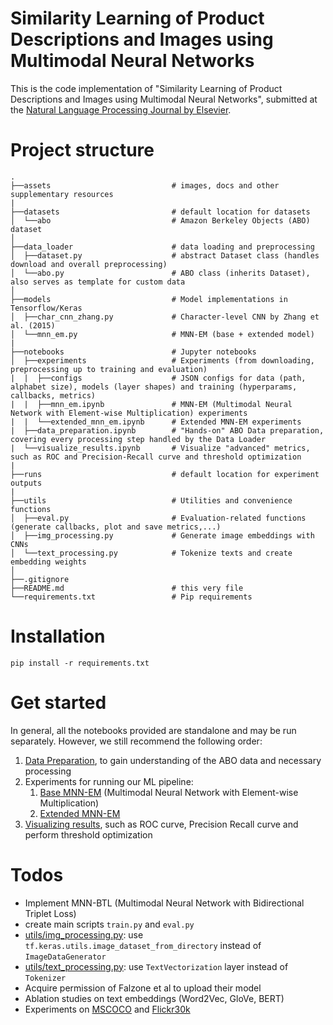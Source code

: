 # Similarity Learning of Product Descriptions and Images using Multimodal Neural Networks

This is the code implementation of "Similarity Learning of Product Descriptions and Images using Multimodal Neural Networks", submitted at the [Natural Language Processing Journal by Elsevier](https://www.sciencedirect.com/journal/natural-language-processing-journal).

# Project structure

    .
    ├──assets                           # images, docs and other supplementary resources
    |
    ├──datasets                         # default location for datasets
    │  └──abo                           # Amazon Berkeley Objects (ABO) dataset
    │
    ├──data_loader                      # data loading and preprocessing
    │  ├──dataset.py                    # abstract Dataset class (handles download and overall preprocessing)
    │  └──abo.py                        # ABO class (inherits Dataset), also serves as template for custom data
    │
    ├──models                           # Model implementations in Tensorflow/Keras
    │  ├──char_cnn_zhang.py             # Character-level CNN by Zhang et al. (2015)
    │  └──mnn_em.py                     # MNN-EM (base + extended model)
    |
    ├──notebooks                        # Jupyter notebooks
    │  ├──experiments                   # Experiments (from downloading, preprocessing up to training and evaluation)
    |  |  ├──configs                    # JSON configs for data (path, alphabet size), models (layer shapes) and training (hyperparams, callbacks, metrics)
    |  |  ├──mnn_em.ipynb               # MNN-EM (Multimodal Neural Network with Element-wise Multiplication) experiments
    |  |  └──extended_mnn_em.ipynb      # Extended MNN-EM experiments
    |  ├──data_preparation.ipynb        # "Hands-on" ABO Data preparation, covering every processing step handled by the Data Loader
    |  └──visualize_results.ipynb       # Visualize "advanced" metrics, such as ROC and Precision-Recall curve and threshold optimization
    |
    ├──runs                             # default location for experiment outputs
    |
    ├──utils                            # Utilities and convenience functions
    │  ├──eval.py                       # Evaluation-related functions (generate callbacks, plot and save metrics,...)
    │  ├──img_processing.py             # Generate image embeddings with CNNs
    │  └──text_processing.py            # Tokenize texts and create embedding weights
    │
    ├──.gitignore
    ├──README.md                        # this very file
    └──requirements.txt                 # Pip requirements

# Installation
```
pip install -r requirements.txt
```

# Get started
In general, all the notebooks provided are standalone and may be run separately. However, we still recommend the following order:
1. [Data Preparation](./notebooks/data_preparation.ipynb), to gain understanding of the ABO data and necessary processing
2. Experiments for running our ML pipeline:
    1. [Base MNN-EM](./notebooks/experiments/mnn_em.ipynb) (Multimodal Neural Network with Element-wise Multiplication)
    2. [Extended MNN-EM](./notebooks/experiments/extended_mnn_em.ipynb)
3. [Visualizing results](./notebooks/visualize_results.ipynb), such as ROC curve, Precision Recall curve and perform threshold optimization

# Todos
* Implement MNN-BTL (Multimodal Neural Network with Bidirectional Triplet Loss)
* create main scripts `train.py` and `eval.py`
* [utils/img_processing.py](./utils/img_processing.py): use `tf.keras.utils.image_dataset_from_directory` instead of `ImageDataGenerator`
* [utils/text_processing.py](./utils/text_processing.py): use `TextVectorization` layer instead of `Tokenizer`
* Acquire permission of Falzone et al to upload their model
* Ablation studies on text embeddings (Word2Vec, GloVe, BERT)
* Experiments on [MSCOCO](https://cocodataset.org/) and [Flickr30k](https://www.kaggle.com/datasets/hsankesara/flickr-image-dataset)
